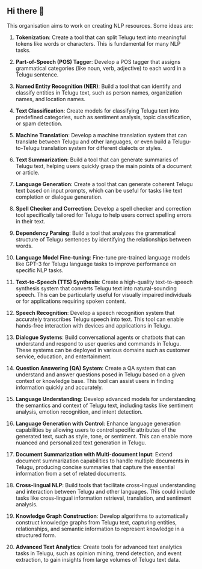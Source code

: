 ## Hi there 👋

This organisation aims to work on creating NLP resources.
Some ideas are:

1. **Tokenization**: Create a tool that can split Telugu text into meaningful tokens like words or characters. This is fundamental for many NLP tasks.

2. **Part-of-Speech (POS) Tagger**: Develop a POS tagger that assigns grammatical categories (like noun, verb, adjective) to each word in a Telugu sentence.

3. **Named Entity Recognition (NER)**: Build a tool that can identify and classify entities in Telugu text, such as person names, organization names, and location names.

4. **Text Classification**: Create models for classifying Telugu text into predefined categories, such as sentiment analysis, topic classification, or spam detection.

5. **Machine Translation**: Develop a machine translation system that can translate between Telugu and other languages, or even build a Telugu-to-Telugu translation system for different dialects or styles.

6. **Text Summarization**: Build a tool that can generate summaries of Telugu text, helping users quickly grasp the main points of a document or article.

7. **Language Generation**: Create a tool that can generate coherent Telugu text based on input prompts, which can be useful for tasks like text completion or dialogue generation.

8. **Spell Checker and Correction**: Develop a spell checker and correction tool specifically tailored for Telugu to help users correct spelling errors in their text.

9. **Dependency Parsing**: Build a tool that analyzes the grammatical structure of Telugu sentences by identifying the relationships between words.

10. **Language Model Fine-tuning**: Fine-tune pre-trained language models like GPT-3 for Telugu language tasks to improve performance on specific NLP tasks.

11. **Text-to-Speech (TTS) Synthesis**: Create a high-quality text-to-speech synthesis system that converts Telugu text into natural-sounding speech. This can be particularly useful for visually impaired individuals or for applications requiring spoken content.

12. **Speech Recognition**: Develop a speech recognition system that accurately transcribes Telugu speech into text. This tool can enable hands-free interaction with devices and applications in Telugu.

13. **Dialogue Systems**: Build conversational agents or chatbots that can understand and respond to user queries and commands in Telugu. These systems can be deployed in various domains such as customer service, education, and entertainment.

14. **Question Answering (QA) System**: Create a QA system that can understand and answer questions posed in Telugu based on a given context or knowledge base. This tool can assist users in finding information quickly and accurately.

15. **Language Understanding**: Develop advanced models for understanding the semantics and context of Telugu text, including tasks like sentiment analysis, emotion recognition, and intent detection.

16. **Language Generation with Control**: Enhance language generation capabilities by allowing users to control specific attributes of the generated text, such as style, tone, or sentiment. This can enable more nuanced and personalized text generation in Telugu.

17. **Document Summarization with Multi-document Input**: Extend document summarization capabilities to handle multiple documents in Telugu, producing concise summaries that capture the essential information from a set of related documents.

18. **Cross-lingual NLP**: Build tools that facilitate cross-lingual understanding and interaction between Telugu and other languages. This could include tasks like cross-lingual information retrieval, translation, and sentiment analysis.

19. **Knowledge Graph Construction**: Develop algorithms to automatically construct knowledge graphs from Telugu text, capturing entities, relationships, and semantic information to represent knowledge in a structured form.

20. **Advanced Text Analytics**: Create tools for advanced text analytics tasks in Telugu, such as opinion mining, trend detection, and event extraction, to gain insights from large volumes of Telugu text data.

<!--

**Here are some ideas to get you started:**

🙋‍♀️ A short introduction - what is your organization all about?
🌈 Contribution guidelines - how can the community get involved?
👩‍💻 Useful resources - where can the community find your docs? Is there anything else the community should know?
🍿 Fun facts - what does your team eat for breakfast?
🧙 Remember, you can do mighty things with the power of [Markdown](https://docs.github.com/github/writing-on-github/getting-started-with-writing-and-formatting-on-github/basic-writing-and-formatting-syntax)
-->
